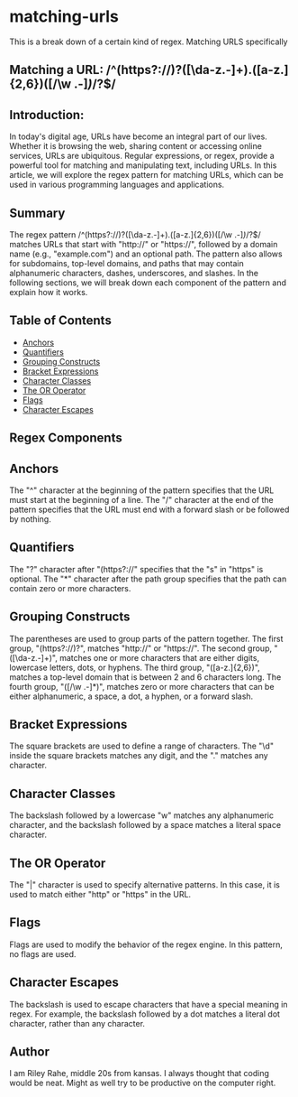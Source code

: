 # matching-urls
This is a break down of a certain kind of regex. Matching URLS specifically 



## Matching a URL: /^(https?:\/\/)?([\da-z\.-]+)\.([a-z\.]{2,6})([\/\w \.-]*)*\/?$/

## Introduction:
In today's digital age, URLs have become an integral part of our lives. Whether it is browsing the web, sharing content or accessing online services, URLs are ubiquitous. Regular expressions, or regex, provide a powerful tool for matching and manipulating text, including URLs. In this article, we will explore the regex pattern for matching URLs, which can be used in various programming languages and applications.

## Summary
The regex pattern /^(https?:\/\/)?([\da-z\.-]+)\.([a-z\.]{2,6})([\/\w \.-]*)*\/?$/ matches URLs that start with "http://" or "https://", followed by a domain name (e.g., "example.com") and an optional path. The pattern also allows for subdomains, top-level domains, and paths that may contain alphanumeric characters, dashes, underscores, and slashes. In the following sections, we will break down each component of the pattern and explain how it works.

## Table of Contents
- [Anchors](#Anchors)
- [Quantifiers](#Quantifiers)
- [Grouping Constructs](#Grouping-Constructs)
- [Bracket Expressions](#Bracket-Expressions)
- [Character Classes](#Character-Classes)
- [The OR Operator](#The-OR-Operator)
- [Flags](#Flags)
- [Character Escapes](#Character-Escapes)
## Regex Components
## Anchors
The "^" character at the beginning of the pattern specifies that the URL must start at the beginning of a line. The "/" character at the end of the pattern specifies that the URL must end with a forward slash or be followed by nothing.

## Quantifiers
The "?" character after "(https?://" specifies that the "s" in "https" is optional. The "*" character after the path group specifies that the path can contain zero or more characters.

## Grouping Constructs
The parentheses are used to group parts of the pattern together. The first group, "(https?://)?", matches "http://" or "https://". The second group, "([\da-z.-]+)", matches one or more characters that are either digits, lowercase letters, dots, or hyphens. The third group, "([a-z.]{2,6})", matches a top-level domain that is between 2 and 6 characters long. The fourth group, "([/\w .-]*)", matches zero or more characters that can be either alphanumeric, a space, a dot, a hyphen, or a forward slash.

## Bracket Expressions
The square brackets are used to define a range of characters. The "\d" inside the square brackets matches any digit, and the "." matches any character.

## Character Classes
The backslash followed by a lowercase "w" matches any alphanumeric character, and the backslash followed by a space matches a literal space character.

## The OR Operator
The "|" character is used to specify alternative patterns. In this case, it is used to match either "http" or "https" in the URL.

## Flags
Flags are used to modify the behavior of the regex engine. In this pattern, no flags are used.

## Character Escapes
The backslash is used to escape characters that have a special meaning in regex. For example, the backslash followed by a dot matches a literal dot character, rather than any character.

## Author
I am Riley Rahe, middle 20s from kansas. I always thought that coding would be neat. Might as well try to be productive on the computer right. 
